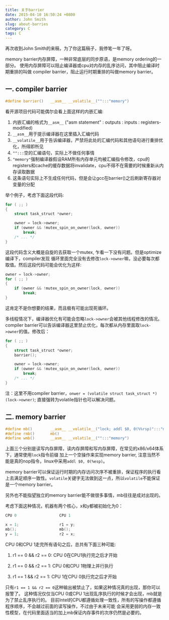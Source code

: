 ```yaml
---
title: 关于barrier
date: 2015-04-10 16:50:24 +0800
author: John Smith
slug: about-barries
category: C
tags: C
---
```


再次收到John Smith的来稿，为了你这篇稿子，我停笔一年了呀。

memory barrier内存屏障，一种非常底层的同步原语，是memory ordering的一部分。
使用内存屏障可以阻止编译器或cpu对内存的乱序访问，其中阻止编译时期重排的叫做
compiler barrier，阻止运行时期重排的叫做memory barrier。

<!-- more -->

## 一. compiler barrier
```c
#define barrier()   __asm__ __volatile__("":::"memory")
```

看开源项目代码可能偶尔会看上面这样的内嵌汇编:

1. 内嵌汇编的格式为`__asm__` ("asm statement" : outputs : inputs : registers-modified)
2. `__asm__`用于提示编译器在这里插入汇编代码
3. `__volatile__`用于告诉编译器，严禁将此处的汇编代码和其他语句进行重排优化，所得即所见
4. `"":::`空的汇编语句，实际上不做任何事情
5. `"memory"`强制编译器假设RAM所有内存单元均被汇编指令修改，cpu的registers和cache的缓存数据将invalidate，cpu不得不在需要的时候重新从内存读取数据
6. 这条语句实际上不生成任何代码，但是会让gcc在barrier()之后刷新寄存器对变量的分配

举个例子，考虑下面这段代码:
```c
for ( ;; )
{
    struct task_struct *owner;

    owner = lock->owner;
    if (owner && !mutex_spin_on_owner(lock, owner))
        break;
    /* ... */
}
```

这段代码含义大概是自旋的去获取一个mutex, 乍看一下没有问题。但是optimize编译下，compiler发现
循环里面完全没有去修改`lock->owner`嘛，没必要每次都取值。然后这段代码可能会优化为这样:

```c
owner = lock->owner;
for ( ;; )
{
    if (owner && !mutex_spin_on_owner(lock, owner))
        break;
}
```

这肯定不是你想要的结果，而且极有可能出现死循环。

多线程情况下，编译器优化有可能会忽略`lock->owner`会被其他线程修改的情况。compiler barrier可以告诉编译器这里禁止优化，每次都从内存里面取`lock->owner`的值。修改后：

```c
for ( ;; )
{
    struct task_struct *owner;
    barrier();

    owner = lock->owner;
    if (owner && !mutex_spin_on_owner(lock, owner))
        break;
    /* ... */
}
```

注：这里不用compiler barrier，`onwer = (volatile struct task_struct *)(lock->owner)`;
直接强转为volatile指针也可以解决问题。

## 二. memory barrier

```c
#define mb()        __asm__ __volatile__("lock; addl $0, 0(%%rsp)":::"memory")
#define rmb()       mb()
#define wmb()       __asm__ __volatile__("":::"memory")
```

上面三个分别是读写内存屏障，读内存屏障和写内存屏障，在常见的x86/x64体系下，通常使用`lock`指令前缀
加上一个空操作来实现memory barrier, 注意当然不能是真的nop指令，linux中采用`addl $0, 0(%esp)`。

memory barrier可以保证运行时期的内存访问次序不被重排，保证程序的执行看上去满足顺序一致性。`volatile`关键字无法做到这一点，所以`volatile`不能保证是一个memory barrier。

另外也不能指望独立的memory barrier能不做很多事情，mb往往是成对出现的。

考虑下面这种情况，机器有两个核心，x和y都被初始化为0：
```c
CPU 0                   CPU 1

x = 1;                  r1 = y;
mb();                   mb();
y = 1;                  r2 = x;
```

CPU 0和CPU 1走完所有语句之后，总共有下面三种可能:

1. r1 == 0 && r2 == 0: CPU 0在CPU1执行完之后才开始

2. r1 == 0 && r2 == 1: CPU 0和CPU 1物理上并行执行

3. r1 == 1 && r2 == 1: CPU 1在CPU 0执行完之后才开始

只有`r1 == 1 && r2 == 0`这种输出被禁止了，如果这种情况真的出现，那你可以报警了。
这种情况仅仅当CPU 0或CPU 1出现乱序执行的时候才会出现，mb就是为了禁止乱序执行的。
目前Intel的CPU都遵循处理一致性，所有的写操作都遵循程序顺序，不会越过前面的读写操作，不过由于未来可能
会采用更弱的内存一致性模型，在代码里面适当的加上mb保证内存事件的次序仍然是必要的。

